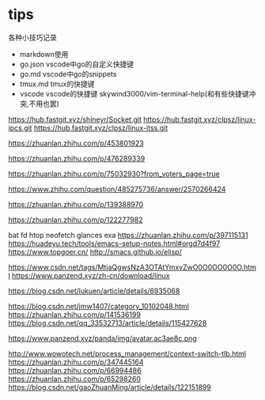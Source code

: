# tips
各种小技巧记录

- markdown使用
- go.json vscode中go的自定义快捷键
- go.md vscode中go的snippets
- tmux.md tmux的快捷键
- vscode vscode的快捷键
skywind3000/vim-terminal-help(和有些快捷键冲突,不用也罢)

https://hub.fastgit.xyz/shineyr/Socket.git
https://hub.fastgit.xyz/clpsz/linux-ipcs.git
https://hub.fastgit.xyz/clpsz/linux-itss.git

https://zhuanlan.zhihu.com/p/453801923

https://zhuanlan.zhihu.com/p/476289339

https://zhuanlan.zhihu.com/p/75032930?from_voters_page=true

https://www.zhihu.com/question/485275736/answer/2570266424

https://zhuanlan.zhihu.com/p/139388970

https://zhuanlan.zhihu.com/p/122277982

bat fd htop neofetch glances exa
https://zhuanlan.zhihu.com/p/397115131
https://huadeyu.tech/tools/emacs-setup-notes.html#orgd7d4f97
https://www.topgoer.cn/
http://smacs.github.io/elisp/


https://www.csdn.net/tags/MtjaQgwsNzA3OTAtYmxvZwO0O0OO0O0O.html
https://www.panzend.xyz/zh-cn/download/linux

https://blog.csdn.net/lukuen/article/details/6935068

https://blog.csdn.net/jmw1407/category_10102048.html
https://zhuanlan.zhihu.com/p/141536199
https://blog.csdn.net/qq_33532713/article/details/115427628

https://www.panzend.xyz/panda/img/avatar.ac3ae8c.png

http://www.wowotech.net/process_management/context-switch-tlb.html
https://zhuanlan.zhihu.com/p/347445164
https://zhuanlan.zhihu.com/p/66994486
https://zhuanlan.zhihu.com/p/65298260
https://blog.csdn.net/gaoZhuanMing/article/details/122151899
